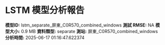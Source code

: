 # LSTM 模型分析報告
**模型ID:** lstm_separate_屏東_C0R570_combined_windows
**測試 RMSE:** NA
**模型大小:** 0.9 MB
**資料類型:** separate
**測站:** 屏東_C0R570_combined_windows
**分析時間:** 2025-06-17 01:16:47.622374
